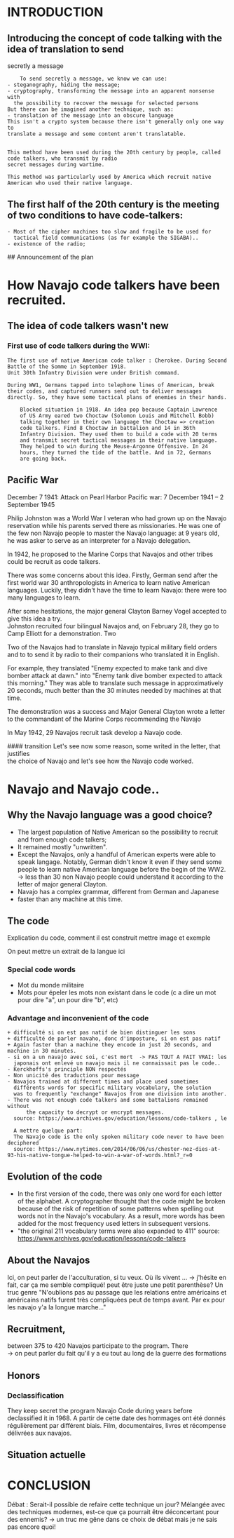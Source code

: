 # INTRODUCTION

## Introducing the concept of code talking with the idea of translation to send
secretly a message

        To send secretly a message, we know we can use:
	- steganography, hiding the message;
	- cryptography, transforming the message into an apparent nonsense with
	  the possibility to recover the message for selected persons
	But there can be imagined another technique, such as:
	- translation of the message into an obscure language
	This isn't a crypto system because there isn't generally only one way to 
	translate a message and some content aren't translatable.
	
	
	This method have been used during the 20th century by people, called code talkers, who transmit by radio
	secret messages during wartime. 
	
	This method was particularly used by America which recruit native
	American who used their native language. 
	

## The first half of the 20th century is the meeting of two conditions to have code-talkers:
	- Most of the cipher machines too slow and fragile to be used for
	  tactical field communications (as for example the SIGABA)..
	- existence of the radio;

## Announcement of the plan


# How Navajo code talkers have been recruited.

## The idea of code talkers wasn't new

### First use of code talkers during the WWI:
	The first use of native American code talker : Cherokee. During Second Battle of the Somme in September 1918. 
	Unit 30th Infantry Division were under British command.
	
  	During WW1, Germans tapped into telephone lines of American, break their codes, and captured runners send out to deliver messages directly. So, they have some tactical plans of enemies in their hands.

		Blocked situation in 1918. An idea pop because Captain Lawrence
		of US Army eared two Choctaw (Solomon Louis and Mitchell Bobb)
		talking together in their own language the Choctaw => creation
		code talkers. Find 8 Choctaw in battalion and 14 in 36th
		Infantry Division. They used them to build a code with 20 terms
		and transmit secret tactical messages in their native language.
		They helped to win during the Meuse-Argonne Offensive. In 24
		hours, they turned the tide of the battle. And in 72, Germans
		are going back.


## Pacific War
	
December 7 1941: Attack on Pearl Harbor
Pacific war: 7 December 1941 – 2 September 1945		
 
Philip Johnston was a World War I veteran who had grown  up on the
Navajo reservation while his parents served there as missionaries. 
He was one of the few non Navajo people to master the Navajo language:
at 9 years old, he was  asker to  serve as an interpreter for a Navajo
delegation. 

In 1942, he proposed to the Marine Corps that Navajos and
other tribes could be recruit as code talkers.	

There was some concerns about this idea. Firstly, German send after the
first world war 30 anthropologists in America to learn native American
languages. Luckily, they didn't have the time to learn Navajo: there 
were too many languages to learn.

After some hesitations, the major general Clayton Barney Vogel 
accepted to give this idea
a try.  
Johnston recruited four bilingual Navajos and, on February 28,
they go to Camp Elliott for a demonstration. 
Two 

Two of the Navajos had to translate in Navajo typical military field orders and to
to send it by radio to their companions who translated it in English.

For example, they translated 
"Enemy expected to make tank and dive bomber attack at dawn." 
into "Enemy tank dive bomber expected to attack this morning." They was
able to translate such message in approximatively 20 seconds, much
better than the 30 minutes needed by machines at that time.

The demonstration was a success and Major General Clayton wrote a
letter to the commandant of the Marine Corps recommending the Navajo

In May 1942, 29 Navajos recruit task develop a Navajo code.

#### transition
	Let's see now some reason, some writed  in the letter, that justifies   
	the choice of Navajo and let's see how the Navajo code worked.
 
# Navajo and Navajo code..
## Why the Navajo language was a good choice?
- The largest population of Native American so the possibility to recruit and
  from enough code talkers;
- It remained mostly "unwritten".
- Except the Navajos, only a handful of American experts were able to speak 
  langage. Notably, German didn't know it even if they send some people
  to learn native American language before the begin of the WW2. -> less than
  30 non Navajo people could understand it according to the letter of major
  general Clayton.
- Navajo has a complex grammar, different from German and Japanese 
- faster than any machine at this time.



## The code
Explication du code, comment il est construit mettre image et exemple

On peut mettre un extrait de la langue ici

### Special code words
- Mot du monde militaire
- Mots pour épeler les mots non existant dans le code (c a dire un mot pour
  dire "a", un pour dire "b", etc)



### Advantage and inconvenient of the code
	+ difficulté si on est pas natif de bien distinguer les sons
	+ difficulté de parler navaho, donc d'imposture, si on est pas natif
	+ Again faster than a machine they encode in just 20 seconds, and machine in 30 minutes.
	- si on a un navajo avec soi, c'est mort  -> PAS TOUT A FAIT VRAI: les
	  japonais ont enlevé un navajo mais il ne connaissait pas le code.. 
	- Kerckhoffs's principle NON respectés 
	- Non unicité des traductions pour message
	- Navajos trained at different times and place used sometimes 
	  différents words for specific military vocabulary, the solution
	  was to frequently "exchange" Navajos from one division into another.
	- There was not enough code talkers and some battalions remained without 
          the capacity to decrypt or encrypt messages.
	  source: https://www.archives.gov/education/lessons/code-talkers , le
	  
	  A mettre quelque part:
	  The Navajo code is the only spoken military code never to have been deciphered
	  source: https://www.nytimes.com/2014/06/06/us/chester-nez-dies-at-93-his-native-tongue-helped-to-win-a-war-of-words.html?_r=0

## Evolution of the code
- In the first version of the code, there was only one word for each 
  letter of the alphabet. A cryptographer thought that 
  the code might be broken because of the risk of repetition 
  of some patterns when spelling out words not in the Navajo's
  vocabulary. As a result, more words has been added for the most
  frequency used letters in subsequent versions.
- "the original 211 vocabulary terms were also expanded to 411" 
source: https://www.archives.gov/education/lessons/code-talkers

## About the Navajos

Ici, on peut parler de l'acculturation, si tu veux. Où ils vivent ...
-> j'hésite en fait, car ça me semble compliqué!
peut être juste une petit parenthèse? Un truc genre
"N'oublions pas au passage que les relations entre américains et américains
natifs furent très compliquées peut de temps avant. Par ex pour les navajo y'a 
la longue marche..."

##  Recruitment, 
between 375 to 420 Navajos participate to the program. There  
	-> on peut parler du fait qu'il y a eu  tout au long de la guerre
	des formations
## Honors
### Declassification
They keep secret the program Navajo Code during years before declassified it in 1968. A partir de cette date des hommages ont été donnés régulièrement par différent biais. Film, documentaires, livres et récompense délivrées aux navajos.

## Situation actuelle

# CONCLUSION
Débat : Serait-il possible de refaire cette technique un jour? Mélangée avec des techniques modernes, est-ce que ça pourrait être déconcertant pour des ennemis?
-> un truc me gêne dans ce choix de débat mais je ne sais pas encore quoi!
